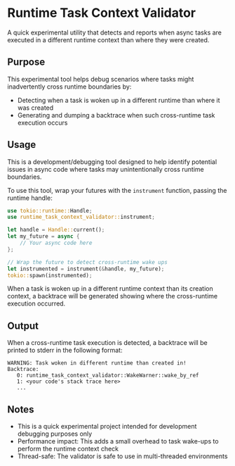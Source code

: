 # Runtime Task Context Validator

A quick experimental utility that detects and reports when async tasks are executed in a different runtime context than where they were created.

## Purpose

This experimental tool helps debug scenarios where tasks might inadvertently cross runtime boundaries by:
- Detecting when a task is woken up in a different runtime than where it was created
- Generating and dumping a backtrace when such cross-runtime task execution occurs

## Usage

This is a development/debugging tool designed to help identify potential issues in async code where tasks may unintentionally cross runtime boundaries.

To use this tool, wrap your futures with the `instrument` function, passing the runtime handle:

```rust
use tokio::runtime::Handle;
use runtime_task_context_validator::instrument;

let handle = Handle::current();
let my_future = async {
    // Your async code here
};

// Wrap the future to detect cross-runtime wake ups
let instrumented = instrument(&handle, my_future);
tokio::spawn(instrumented);
```

When a task is woken up in a different runtime context than its creation context, a backtrace will be generated showing where the cross-runtime execution occurred.

## Output

When a cross-runtime task execution is detected, a backtrace will be printed to stderr in the following format:

```
WARNING: Task woken in different runtime than created in!
Backtrace:
   0: runtime_task_context_validator::WakeWarner::wake_by_ref
   1: <your code's stack trace here>
   ...
```

## Notes

- This is a quick experimental project intended for development debugging purposes only
- Performance impact: This adds a small overhead to task wake-ups to perform the runtime context check
- Thread-safe: The validator is safe to use in multi-threaded environments